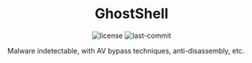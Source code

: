 <h1 align="center"> GhostShell </h1>

<p align="center"> 
  <img alt="license" src="https://img.shields.io/github/license/ReddyyZ/GhostShell"/>
  <img alt="last-commit" src="https://img.shields.io/github/last-commit/ReddyyZ/GhostShell"/>
</p>

Malware indetectable, with AV bypass techniques, anti-disassembly, etc.
